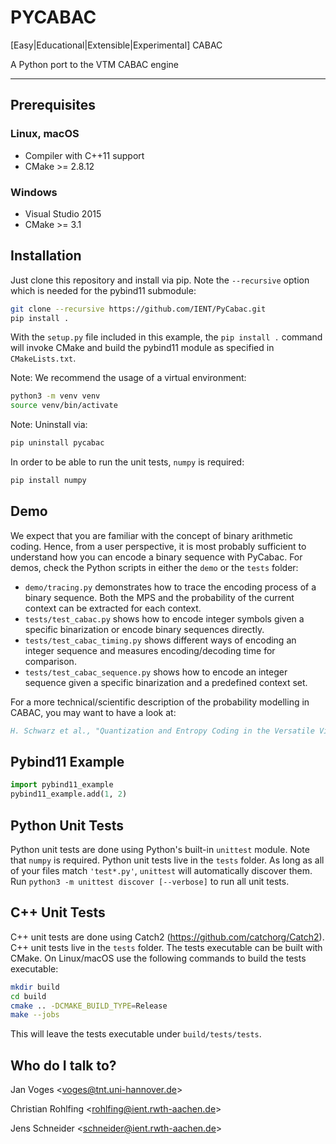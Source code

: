 # PYCABAC

[Easy|Educational|Extensible|Experimental] CABAC

A Python port to the VTM CABAC engine

---

## Prerequisites

### Linux, macOS

* Compiler with C++11 support
* CMake >= 2.8.12

### Windows

* Visual Studio 2015
* CMake >= 3.1

## Installation

Just clone this repository and install via pip. Note the `--recursive` option which is
needed for the pybind11 submodule:

```bash
git clone --recursive https://github.com/IENT/PyCabac.git
pip install .
```

With the `setup.py` file included in this example, the `pip install .` command will
invoke CMake and build the pybind11 module as specified in `CMakeLists.txt`.

Note: We recommend the usage of a virtual environment:

```bash
python3 -m venv venv
source venv/bin/activate
```

Note: Uninstall via:

```bash
pip uninstall pycabac
```

In order to be able to run the unit tests, `numpy` is required:

```bash
pip install numpy
```

## Demo

We expect that you are familiar with the concept of binary arithmetic coding.
Hence, from a user perspective, it is most probably sufficient to understand how you can encode a binary sequence with PyCabac.
For demos, check the Python scripts in either the `demo` or the `tests` folder:

* `demo/tracing.py` demonstrates how to trace the encoding process of a binary sequence. Both the MPS and the probability of the current context can be extracted for each context.
* `tests/test_cabac.py` shows how to encode integer symbols given a specific binarization or encode binary sequences directly.
* `tests/test_cabac_timing.py` shows different ways of encoding an integer sequence and measures encoding/decoding time for comparison.
* `tests/test_cabac_sequence.py` shows how to encode an integer sequence given a specific binarization and a predefined context set.

For a more technical/scientific description of the probability modelling in CABAC, you may want to have a look at:

```bibtex
H. Schwarz et al., "Quantization and Entropy Coding in the Versatile Video Coding (VVC) Standard," in IEEE Transactions on Circuits and Systems for Video Technology, doi: 10.1109/TCSVT.2021.3072202.
```

## Pybind11 Example

```python
import pybind11_example
pybind11_example.add(1, 2)
```

## Python Unit Tests

Python unit tests are done using Python's built-in ``unittest`` module. Note that ``numpy`` is required. Python unit tests live in the ``tests`` folder. As long as all of your files match ``'test*.py'``, ``unittest`` will automatically discover them. Run ``python3 -m unittest discover [--verbose]`` to run all unit tests.

## C++ Unit Tests

C++ unit tests are done using Catch2 (https://github.com/catchorg/Catch2). C++ unit tests live in the ``tests`` folder. The tests executable can be built with CMake. On Linux/macOS use the following commands to build the tests executable:

```bash
mkdir build
cd build
cmake .. -DCMAKE_BUILD_TYPE=Release
make --jobs
```

This will leave the tests executable under ``build/tests/tests``.

## Who do I talk to?

Jan Voges <[voges@tnt.uni-hannover.de](mailto:voges@tnt.uni-hannover.de)>

Christian Rohlfing <[rohlfing@ient.rwth-aachen.de](mailto:rohlfing@ient.rwth-aachen.de)>

Jens Schneider <[schneider@ient.rwth-aachen.de](mailto:schneider@ient.rwth-aachen.de)>
